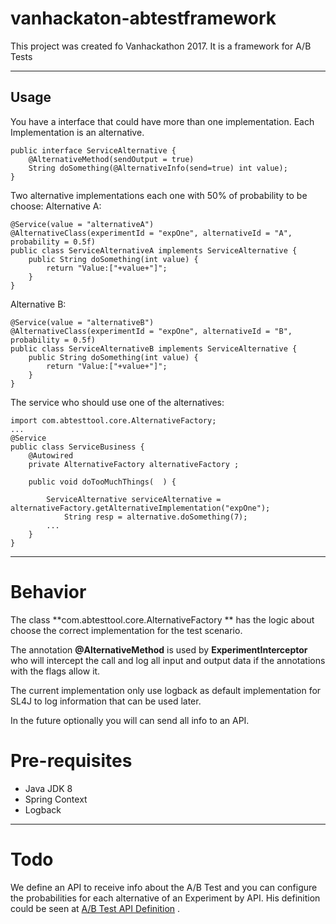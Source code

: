 vanhackaton-abtestframework
===================

This project was created fo Vanhackathon 2017. It is a framework for A/B Tests

----------

Usage
-------------

You have a interface that could have more than one implementation. Each Implementation is an alternative.

    public interface ServiceAlternative {
        @AlternativeMethod(sendOutput = true)
        String doSomething(@AlternativeInfo(send=true) int value);
    }

Two alternative implementations each one with 50% of probability to be choose:
Alternative A:

    @Service(value = "alternativeA")
    @AlternativeClass(experimentId = "expOne", alternativeId = "A", probability = 0.5f)
    public class ServiceAlternativeA implements ServiceAlternative {
        public String doSomething(int value) {
            return "Value:["+value+"]";
        }
    }

Alternative B: 

    @Service(value = "alternativeB")
    @AlternativeClass(experimentId = "expOne", alternativeId = "B", probability = 0.5f)
    public class ServiceAlternativeB implements ServiceAlternative {
        public String doSomething(int value) {
            return "Value:["+value+"]";
        }
    }


The service who should use one of the alternatives:

    import com.abtesttool.core.AlternativeFactory;
    ...
    @Service
    public class ServiceBusiness {   	
        @Autowired
       	private AlternativeFactory alternativeFactory ;
        
        public void doTooMuchThings(  ) {
        
       		ServiceAlternative serviceAlternative = alternativeFactory.getAlternativeImplementation("expOne");
        		String resp = alternative.doSomething(7);
       		...
       	}
    }

----------

Behavior
========
The class **com.abtesttool.core.AlternativeFactory ** has the logic about choose the correct implementation for the test scenario.

The annotation **@AlternativeMethod** is used by **ExperimentInterceptor** who will intercept the call and log all input and output data if the annotations with the flags allow it.

The current implementation only use logback as default implementation for SL4J to log information that can be used later.

In the future optionally you will can send all info to an API.


Pre-requisites
=======
 - Java JDK 8
 - Spring Context
 - Logback


----------


Todo
====

We define an API to receive info about the A/B Test and you can configure the probabilities for each alternative of an Experiment by API. His definition could be seen at [A/B Test API Definition](api/spec/api-spec.md) .